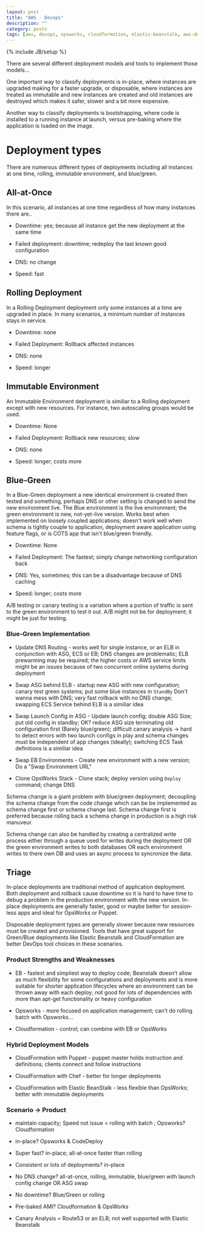 ```yaml
---
layout: post
title: "AWS - Devops"
description: ""
category: posts
tags: [aws, devops, opsworks, cloudformation, elastic-beanstalk, aws-dev-ops-pro, aws-guides, aws-solutions-arch-pro]
---
```

{% include JB/setup %}

There are several different deployment models and tools to implement those models... 

One important way to classify deployments is in-place, where instances are upgraded making for a faster upgrade, or disposable, where instances are treated as immutable and new instances are created and old instances are destroyed which makes it safer, slower and a bit more expensive.

Another way to classify deployments is bootstrapping, where code is installed to a running instance at launch, versus pre-baking where the application is loaded on the image. 

# Deployment types

There are numerous different types of deployments including all instances at one time, rolling, immutable environment, and blue/green. 

## All-at-Once

In this scenario, all instances at one time regardless of how many instances there are..
    
* Downtime: yes; because all instance get the new deployment at the same time

* Failed deployment: downtime; redeploy the last known good configuration

* DNS: no change

* Speed: fast

## Rolling Deployment

In a Rolling Deployment deployment only some instances at a time are upgraded in place. In many scenarios, a minimium number of instances stays in service.

* Downtime: none

* Failed Deployment: Rollback affected instances

* DNS: none

* Speed: longer

## Immutable Environment

An Immutable Environment deployment is similiar to a Rolling deployment except with new resources. For instance, two autoscaling groups would be used.

* Downtime: None

* Failed Deployment: Rollback new resources; slow

* DNS: none

* Speed: longer; costs more

## Blue-Green

In a Blue-Green deployment a new identical environment is created then tested and something, perhaps DNS or other setting is changed to send the new environment live. The Blue environment is the live environment; the green environment is new, not-yet-live version. Works best when implemented on loosely coupled applications; doesn't work well when schema is tightly couple to application, deployment aware application using feature flags, or is COTS app that isn't blue/green friendly.

* Downtime: None

* Failed Deployment: The fastest; simply change networking configuration back

* DNS: Yes, sometimes; this can be a disadvantage because of DNS caching

* Speed: longer; costs more

A/B testing or canary testing is a variation where a portion of traffic is sent to the green environment to test it out. A/B might not be for deployment; it might be just for testing. 

### Blue-Green Implementation

* Update DNS Routing - works well for single instance, or an ELB in conjunction with ASG, ECS or EB; DNS changes are problematic; ELB prewarming may be required; the higher costs or AWS service limits might be an issues because of two concurrent online systems during deployment

* Swap ASG behind ELB - startup new ASG with new configuration; canary test green systems; put some blue instances in `StandBy` Don't wanna mess with DNS; very fast rollback with no DNS change; swapping ECS Service behind ELB is a similiar idea

* Swap Launch Config in ASG - Update launch config; double ASG Size; put old config in standby; OK? reduce ASG size terminating old configuration first (Barely blue/green); difficult canary analysis -> hard to detect errors with two launch configs in play and schema changes must be independent of app changes (ideally); switching ECS Task definitions is a similiar idea

* Swap EB Environments - Create new environment with a new version; Do a "Swap Environment URL"

* Clone OpsWorks Stack - Clone stack; deploy version using `Deploy` command; change DNS

Schema change is a giant problem with blue/green deployment; decoupling the schema change from the code change which can be be implemented as schema change first or schema change last. Schema change first is preferred because rolling back a schema change in production is a high risk manuveur. 

Schema change can also be handled by creating a centralized write process either through a queue used for writes during the deployment OR the green environment writes to both databases OR each environment writes to there own DB and uses an async process to syncronize the data.

## Triage

In-place deployments are traditional method of application deployment. Both deployment and rollback cause downtime so it is hard to have time to debug a problem in the production environment with the new version. In-place deployments are generally faster, good or maybe better for session-less apps and ideal for OpsWorks or Puppet. 

Disposable deployment types are generally slower because new resources must be created and provisioned. Tools that have great support for Green/Blue deployments like Elastic Beanstalk and CloudFormation are better DevOps tool choices in these scenarios.

### Product Strengths and Weaknesses

* EB - fastest and simpliest way to deploy code; Beanstalk doesn’t allow as much flexibility for some configurations and deployments and is more suitable for shorter application lifecycles where an environment can be thrown away with each deploy; not good for lots of dependencies with more than apt-get functionality or heavy configuration

* Opsworks - more focused on application management; can't do rolling batch with Opsworks...

* Cloudformation - control; can combine with EB or OpsWorks

### Hybrid Deployment Models

* CloudFormation with Puppet - puppet master holds instruction and definitions; clients connect and follow instructions

* CloudFormation with Chef - better for longer deployments

* CloudFormation with Elastic BeanStalk - less flexible than OpsWorks; better with immutable deployments

### Scenario -> Product

- maintain capacity; Speed not issue = rolling with batch ; Opsworks? Cloudformation

- in-place? Opsworks &amp; CodeDeploy

- Super fast? in-place; all-at-once faster than rolling

- Consistent or lots of deployments? in-place

- No DNS change? all-at-once, rolling, immutable, blue/green with launch config change OR ASG swap

- No downtime? Blue/Green or rolling

- Pre-baked AMI? Cloudformation &amp; OpsWorks

- Canary Analysis = Route53 or an ELB; not well supported with Elastic Beanstalk




